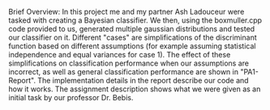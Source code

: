 Brief Overview:
In this project me and my partner Ash Ladouceur were tasked with creating a Bayesian classifier. We then, using the boxmuller.cpp code provided to us, generated multiple gaussian distributions and tested our classifier on it. Different "cases" are simplifications of the discriminant function based on different assumptions (for example assuming statistical independence and equal variances for case 1). The effect of these simplifications on classification performance when our assumptions are incorrect, as well as general classification performance are shown in "PA1-Report". The implementation details in the report describe our code and how it works. The assignment description shows what we were given as an initial task by our professor Dr. Bebis. 

